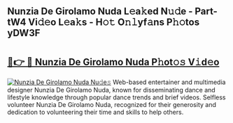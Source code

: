 ## Nunzia De Girolamo Nuda L𝚎a𝚔ed N𝚞𝚍e - Part-tW4 Vi𝚍𝚎o L𝚎a𝚔s - H𝚘𝚝 O𝚗𝚕yf𝚊ns P𝚑𝚘tos yDW3F

# <h2><a href="http://kf7t52d.oniu.top/?m=Nunzia+De+Girolamo+Nuda">🔗👉 🔴 Nunzia De Girolamo Nuda P𝚑ot𝚘𝚜 V𝚒d𝚎o</a></h2>

[![Nunzia De Girolamo Nuda Nu𝚍e𝚜](https://i.imgur.com/0qMVB7G.gif)](http://kf7t52d.oniu.top/?m=Nunzia+De+Girolamo+Nuda)
Web-based entertainer and multimedia designer Nunzia De Girolamo Nuda, known for disseminating dance and lifestyle knowledge through popular dance trends and brief videos. Selfless volunteer Nunzia De Girolamo Nuda, recognized for their generosity and dedication to volunteering their time and skills to help others.  
